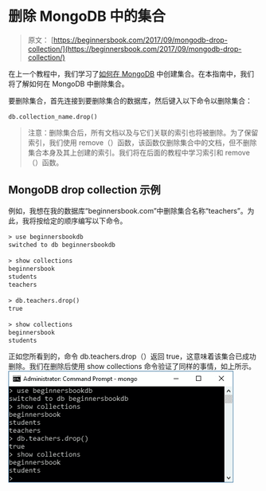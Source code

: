 # 删除 MongoDB 中的集合

> 原文： [https://beginnersbook.com/2017/09/mongodb-drop-collection/](https://beginnersbook.com/2017/09/mongodb-drop-collection/)

在上一个教程中，我们学习了[如何在 MongoDB](https://beginnersbook.com/2017/09/mongodb-create-collection/) 中创建集合。在本指南中，我们将了解如何在 MongoDB 中删除集合。

要删除集合，首先连接到要删除集合的数据库，然后键入以下命令以删除集合：

```
db.collection_name.drop()
```

> 注意：删除集合后，所有文档以及与它们关联的索引也将被删除。为了保留索引，我们使用 remove（）函数，该函数仅删除集合中的文档，但不删除集合本身及其上创建的索引。我们将在后面的教程中学习索引和 remove（）函数。

## MongoDB drop collection 示例

例如，我想在我的数据库“beginnersbook.com”中删除集合名称“teachers”。为此，我将按给定的顺序编写以下命令。

```
> use beginnersbookdb
switched to db beginnersbookdb

> show collections
beginnersbook
students
teachers

> db.teachers.drop()
true

> show collections
beginnersbook
students
```

正如您所看到的，命令 db.teachers.drop（）返回 true，这意味着该集合已成功删除。我们在删除后使用 show collections 命令验证了同样的事情，如上所示。
![MongoDB drop collection](img/793435b6345e7030794aaffda5e14891.jpg)